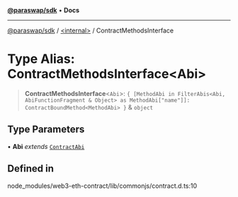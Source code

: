 [**@paraswap/sdk**](../../README.md) • **Docs**

***

[@paraswap/sdk](../../globals.md) / [\<internal\>](../README.md) / ContractMethodsInterface

# Type Alias: ContractMethodsInterface\<Abi\>

> **ContractMethodsInterface**\<`Abi`\>: `{ [MethodAbi in FilterAbis<Abi, AbiFunctionFragment & Object> as MethodAbi["name"]]: ContractBoundMethod<MethodAbi> }` & `object`

## Type Parameters

• **Abi** *extends* [`ContractAbi`](ContractAbi.md)

## Defined in

node\_modules/web3-eth-contract/lib/commonjs/contract.d.ts:10
